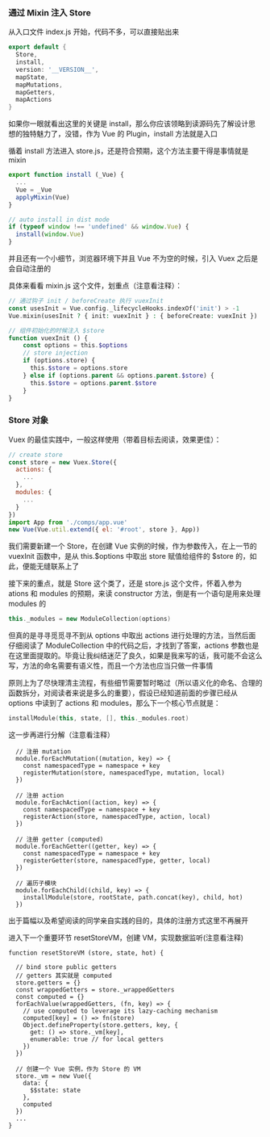 ### 通过 Mixin 注入 Store

从入口文件 index.js 开始，代码不多，可以直接贴出来



```dart
export default {
  Store,
  install,
  version: '__VERSION__',
  mapState,
  mapMutations,
  mapGetters,
  mapActions
}
```

如果你一眼就看出这里的关键是 install，那么你应该领略到读源码先了解设计思想的独特魅力了，没错，作为 Vue 的 Plugin，install 方法就是入口

循着 install 方法进入 store.js，还是符合预期，这个方法主要干得是事情就是 mixin



```jsx
export function install (_Vue) {
  ...
  Vue = _Vue
  applyMixin(Vue)
}

// auto install in dist mode
if (typeof window !== 'undefined' && window.Vue) {
  install(window.Vue)
}
```

并且还有一个小细节，浏览器环境下并且 Vue 不为空的时候，引入 Vuex 之后是会自动注册的

具体来看看 mixin.js 这个文件，划重点（注意看注释）：



```php
// 通过钩子 init / beforeCreate 执行 vuexInit
const usesInit = Vue.config._lifecycleHooks.indexOf('init') > -1
Vue.mixin(usesInit ? { init: vuexInit } : { beforeCreate: vuexInit })

// 组件初始化的时候注入 $store
function vuexInit () {
    const options = this.$options
    // store injection
    if (options.store) {
      this.$store = options.store
    } else if (options.parent && options.parent.$store) {
      this.$store = options.parent.$store
    }
}
```

### Store 对象

Vuex 的最佳实践中，一般这样使用（带着目标去阅读，效果更佳）：



```jsx
// create store
const store = new Vuex.Store({
  actions: {
    ...
  },
  modules: {
    ...
  }
})
import App from './comps/app.vue'
new Vue(Vue.util.extend({ el: '#root', store }, App))
```

我们需要新建一个 Store，在创建 Vue 实例的时候，作为参数传入，在上一节的 vuexInit 函数中，是从 this.$options 中取出 store 赋值给组件的 $store 的，如此，便能无缝联系上了

接下来的重点，就是 Store 这个类了，还是 store.js 这个文件，怀着入参为 ations 和 modules 的预期，来读 constructor 方法，倒是有一个语句是用来处理 modules 的



```cpp
this._modules = new ModuleCollection(options)
```

但真的是寻寻觅觅寻不到从 options 中取出 actions 进行处理的方法，当然后面仔细阅读了 ModuleCollection 中的代码之后，才找到了答案，actions 参数也是在这里面提取的。毕竟让我纠结迷茫了良久，如果是我来写的话，我可能不会这么写，方法的命名需要有语义性，而且一个方法也应当只做一件事情

原则上为了尽快理清主流程，有些细节需要暂时略过（所以语义化的命名、合理的函数拆分，对阅读者来说是多么的重要），假设已经知道前面的步骤已经从 options 中读到了 actions 和 modules，那么下一个核心节点就是：



```kotlin
installModule(this, state, [], this._modules.root)
```

这一步再进行分解（注意看注释）



```tsx
  // 注册 mutation
  module.forEachMutation((mutation, key) => {
    const namespacedType = namespace + key
    registerMutation(store, namespacedType, mutation, local)
  })
  
  // 注册 action
  module.forEachAction((action, key) => {
    const namespacedType = namespace + key
    registerAction(store, namespacedType, action, local)
  })

  // 注册 getter (computed)
  module.forEachGetter((getter, key) => {
    const namespacedType = namespace + key
    registerGetter(store, namespacedType, getter, local)
  })

  // 遍历子模块
  module.forEachChild((child, key) => {
    installModule(store, rootState, path.concat(key), child, hot)
  })
```

出于篇幅以及希望阅读的同学亲自实践的目的，具体的注册方式这里不再展开

进入下一个重要环节 resetStoreVM，创建 VM，实现数据监听(注意看注释)



```tsx
function resetStoreVM (store, state, hot) {
  
  // bind store public getters
  // getters 其实就是 computed
  store.getters = {}
  const wrappedGetters = store._wrappedGetters
  const computed = {}
  forEachValue(wrappedGetters, (fn, key) => {
    // use computed to leverage its lazy-caching mechanism
    computed[key] = () => fn(store)
    Object.defineProperty(store.getters, key, {
      get: () => store._vm[key],
      enumerable: true // for local getters
    })
  })

  // 创建一个 Vue 实例，作为 Store 的 VM
  store._vm = new Vue({
    data: {
      $$state: state
    },
    computed
  })
  ...
}
```